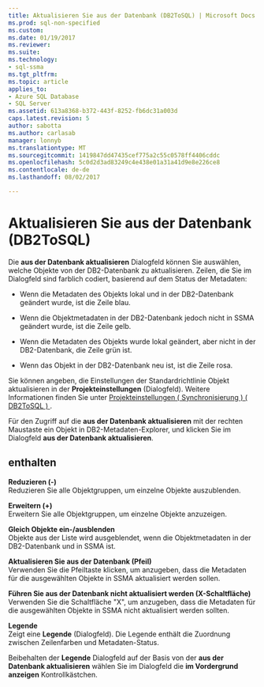```yaml
---
title: Aktualisieren Sie aus der Datenbank (DB2ToSQL) | Microsoft Docs
ms.prod: sql-non-specified
ms.custom: 
ms.date: 01/19/2017
ms.reviewer: 
ms.suite: 
ms.technology:
- sql-ssma
ms.tgt_pltfrm: 
ms.topic: article
applies_to:
- Azure SQL Database
- SQL Server
ms.assetid: 613a8368-b372-443f-8252-fb6dc31a003d
caps.latest.revision: 5
author: sabotta
ms.author: carlasab
manager: lonnyb
ms.translationtype: MT
ms.sourcegitcommit: 1419847dd47435cef775a2c55c0578ff4406cddc
ms.openlocfilehash: 5c0d2d3ad83249c4e438e01a31a41d9e8e226ce8
ms.contentlocale: de-de
ms.lasthandoff: 08/02/2017

---
```

# <a name="refresh-from-database-db2tosql"></a>Aktualisieren Sie aus der Datenbank (DB2ToSQL)
Die **aus der Datenbank aktualisieren** Dialogfeld können Sie auswählen, welche Objekte von der DB2-Datenbank zu aktualisieren. Zeilen, die Sie im Dialogfeld sind farblich codiert, basierend auf dem Status der Metadaten:  
  
-   Wenn die Metadaten des Objekts lokal und in der DB2-Datenbank geändert wurde, ist die Zeile blau.  
  
-   Wenn die Objektmetadaten in der DB2-Datenbank jedoch nicht in SSMA geändert wurde, ist die Zeile gelb.  
  
-   Wenn die Metadaten des Objekts wurde lokal geändert, aber nicht in der DB2-Datenbank, die Zeile grün ist.  
  
-   Wenn das Objekt in der DB2-Datenbank neu ist, ist die Zeile rosa.  
  
Sie können angeben, die Einstellungen der Standardrichtlinie Objekt aktualisieren in der **Projekteinstellungen** (Dialogfeld). Weitere Informationen finden Sie unter [Projekteinstellungen &#40; Synchronisierung &#41; &#40; DB2ToSQL &#41; ](../../ssma/db2/project-settings-synchronization-db2tosql.md).  
  
Für den Zugriff auf die **aus der Datenbank aktualisieren** mit der rechten Maustaste ein Objekt in DB2-Metadaten-Explorer, und klicken Sie im Dialogfeld **aus der Datenbank aktualisieren**.  
  
## <a name="options"></a>enthalten  
**Reduzieren (-)**  
Reduzieren Sie alle Objektgruppen, um einzelne Objekte auszublenden.  
  
**Erweitern (+)**  
Erweitern Sie alle Objektgruppen, um einzelne Objekte anzuzeigen.  
  
**Gleich Objekte ein-/ausblenden**  
Objekte aus der Liste wird ausgeblendet, wenn die Objektmetadaten in der DB2-Datenbank und in SSMA ist.  
  
**Aktualisieren Sie aus der Datenbank (Pfeil)**  
Verwenden Sie die Pfeiltaste klicken, um anzugeben, dass die Metadaten für die ausgewählten Objekte in SSMA aktualisiert werden sollen.  
  
**Führen Sie aus der Datenbank nicht aktualisiert werden (X-Schaltfläche)**  
Verwenden Sie die Schaltfläche "X", um anzugeben, dass die Metadaten für die ausgewählten Objekte in SSMA nicht aktualisiert werden sollten.  
  
**Legende**  
Zeigt eine **Legende** (Dialogfeld). Die Legende enthält die Zuordnung zwischen Zeilenfarben und Metadaten-Status.  
  
Beibehalten der **Legende** Dialogfeld auf der Basis von der **aus der Datenbank aktualisieren** wählen Sie im Dialogfeld die **im Vordergrund anzeigen** Kontrollkästchen.  
  

